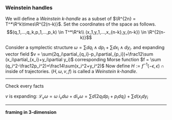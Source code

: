 ### Weinstein handles

We will define a *Weinstein k-handle* as a subset of $\R^{2n} = T^*\R^k\times\R^{2(n-k)}$. Set the coordinates of the space as follows.
$$(q_1,...,q_k,p_1,...,p_k) \in T^*\R^k\\
(x_1,y_1,...,x_{n-k},y_{n-k}) \in \R^{2(n-k)}$$

Consider a symplectic structure $\omega=\sum dq_i\wedge dp_i + \sum dx_i\wedge dy_i$.
and expanding vector field $v = \sum(2q_i\partial_{q_i}-p_i\partial_{p_i})+\frac12\sum (x_i\partial_{x_i}+y_i\partial y_i)$
corresponding Morse function $f = \sum (q_i^2-\frac12p_i^2)+\frac14\sum(x_i^2+y_i^2)$
Now define $H := f^{-1}(-\epsilon,\epsilon) \cap \text{inside of trajectories}$.
$(H,\omega,v,f)$ is called a *Weinstein k-handle*.

---
Check every facts

$v$ is expanding: $\mathcal{L}_v\omega = \omega$
$i_vd\omega + di_v\omega = \sum d(2q_idp_i+p_idq_i)+\sum d(x_idy_i$

---


**framing in 3-dimension**
<!--stackedit_data:
eyJoaXN0b3J5IjpbLTE2MDIwODcxOTMsMTg3NzcyNDQ3Miw1Mj
E5NzYzMTksMjAzNjU1OTcsMTEyOTQxMzQyNywtMjE0NDAzODA2
NCwtMTQyMDUyMTIxNl19
-->